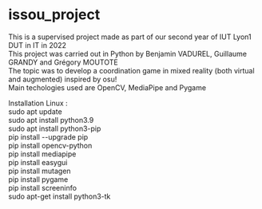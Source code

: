 # issou_project
This is a supervised project made as part of our second year of IUT Lyon1 DUT in IT in 2022    
This project was carried out in Python by Benjamin VADUREL, Guillaume GRANDY and Grégory MOUTOTE    
The topic was to develop a coordination game in mixed reality (both virtual and augmented) inspired by osu!    
Main techologies used are OpenCV, MediaPipe and Pygame

Installation Linux :   
sudo apt update    
sudo apt install python3.9    
sudo apt install python3-pip    
pip install --upgrade pip    
pip install opencv-python    
pip install mediapipe   
pip install easygui   
pip install mutagen   
pip install pygame   
pip install screeninfo   
sudo apt-get install python3-tk    

